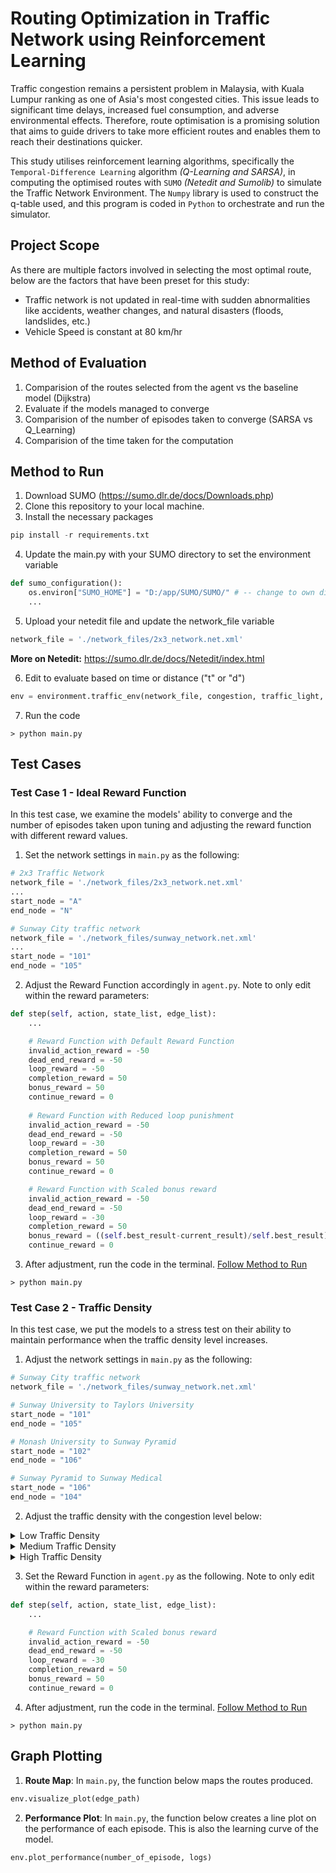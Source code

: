 # Routing Optimization in Traffic Network using Reinforcement Learning

Traffic congestion remains a persistent problem in Malaysia, with Kuala Lumpur ranking as one of Asia's most congested cities. This issue leads to significant time delays, increased fuel consumption, and adverse environmental effects. Therefore, route optimisation is a promising solution that aims to guide drivers to take more efficient routes and enables them to reach their destinations quicker. 

This study utilises reinforcement learning algorithms, specifically the `Temporal-Difference Learning` algorithm _(Q-Learning and SARSA)_, in computing the optimised routes with `SUMO` _(Netedit and Sumolib)_ to simulate the Traffic Network Environment. The `Numpy` library is used to construct the q-table used, and this program is coded in `Python` to orchestrate and run the simulator.

## Project Scope

As there are multiple factors involved in selecting the most optimal route, below are the factors that have been preset for this study:
- Traffic network is not updated in real-time with sudden abnormalities like accidents, weather changes, and natural disasters (floods, landslides, etc.)
- Vehicle Speed is constant at 80 km/hr

## Method of Evaluation

1. Comparision of the routes selected from the agent vs the baseline model (Dijkstra) 
2. Evaluate if the models managed to converge
3. Comparision of the number of episodes taken to converge (SARSA vs Q_Learning)
4. Comparision of the time taken for the computation

## Method to Run

1. Download SUMO (https://sumo.dlr.de/docs/Downloads.php)
2. Clone this repository to your local machine.
3. Install the necessary packages
```python
pip install -r requirements.txt
```
4. Update the main.py with your SUMO directory to set the environment variable
```python
def sumo_configuration():
    os.environ["SUMO_HOME"] = "D:/app/SUMO/SUMO/" # -- change to own directory
    ...
```
5. Upload your netedit file and update the network_file variable
```python
network_file = './network_files/2x3_network.net.xml'
```
**More on Netedit:** https://sumo.dlr.de/docs/Netedit/index.html 

6. Edit to evaluate based on time or distance ("t" or "d")
```python
env = environment.traffic_env(network_file, congestion, traffic_light, evaluation = "d")
```
7. Run the code
```
> python main.py
```

## Test Cases

### Test Case 1 - Ideal Reward Function
In this test case, we examine the models' ability to converge and the number of episodes taken upon tuning and adjusting the reward function with different reward values.

1. Set the network settings in `main.py` as the following:
```python
# 2x3 Traffic Network
network_file = './network_files/2x3_network.net.xml'
...
start_node = "A"
end_node = "N"

# Sunway City traffic network
network_file = './network_files/sunway_network.net.xml'
...
start_node = "101"
end_node = "105"
```

2. Adjust the Reward Function accordingly in `agent.py`. Note to only edit within the reward parameters:
```python
def step(self, action, state_list, edge_list):
    ...

    # Reward Function with Default Reward Function
    invalid_action_reward = -50
    dead_end_reward = -50
    loop_reward = -50
    completion_reward = 50
    bonus_reward = 50 
    continue_reward = 0
    
    # Reward Function with Reduced loop punishment
    invalid_action_reward = -50
    dead_end_reward = -50
    loop_reward = -30
    completion_reward = 50
    bonus_reward = 50 
    continue_reward = 0

    # Reward Function with Scaled bonus reward
    invalid_action_reward = -50
    dead_end_reward = -50
    loop_reward = -30
    completion_reward = 50
    bonus_reward = ((self.best_result-current_result)/self.best_result)*100 + 50
    continue_reward = 0
```

3. After adjustment, run the code in the terminal. [Follow Method to Run](#method-to-run)
```
> python main.py
```

### Test Case 2 - Traffic Density
In this test case, we put the models to a stress test on their ability to maintain performance when the traffic density level increases.

1. Adjust the network settings in `main.py` as the following:
```python
# Sunway City traffic network
network_file = './network_files/sunway_network.net.xml'

# Sunway University to Taylors University
start_node = "101"
end_node = "105"

# Monash University to Sunway Pyramid
start_node = "102"
end_node = "106"

# Sunway Pyramid to Sunway Medical
start_node = "106"
end_node = "104"
```

2. Adjust the traffic density with the congestion level below:
<details>
    <summary>
    Low Traffic Density
    </summary>

##
```python
congestion = [('gne7248352139_1197884603', 20), ('gne1197879649_1197879633', 14), ('gne1197874335_1197874356', 20), ('gne2302498307_2302498392', 20), ('gne2210030932_2210030940', 11), ('gne2204295706_2204295552', 19), ('gne1197884606_1197884598', 20), ('gne1197879637_8632184543', 12), ('gne678457352_678457366', 18), ('gne1197874473_1197874414', 13), ('gne678457801_678457800', 12), ('gne677583771_677583772', 17), ('gne1197874356_1197874428', 16), ('gne1197874349_1197874386', 14), ('gne1197879623_1197879660', 20), ('gne2124969573_2124969571', 18), ('gne2210030056_2210030374', 13), ('gne677618955_2210029776', 20), ('gne678458018_280459116', 15), ('gne1197874337_7222893122', 10), ('gne678457402_678457371', 13), ('gne1640450753_4921551158', 10), ('gne8632184545_8632184679', 15), ('gne677583769_677583762', 16), ('gne2204295265_2204295275', 14), ('gne677583796_677583797', 11), ('gne678457800_678457801', 13), ('gne2302498389_2302498359', 19), ('gne106_10734244602', 15), ('gne1197888442_1197888420', 13), ('gne677583771_677583800', 20), ('gne4300141715_4300141717', 17), ('gne1197888437_1197888425', 16), ('gne2124949151_2124949155', 20), ('gne4123498096_2210031191', 17), ('gne1197874495_1197874385', 12), ('gne5735834068_1197884604', 14), ('gne1197879630_1197879644', 12), ('gne5236931696_5236931695', 13), ('gne4729109994_1197913467', 18), ('gne678458038_280459824', 18), ('gne2210133562_2210133501', 14), ('gne1197874386_1197874349', 19), ('gne677583818_677583814', 16), ('gne678457324_678457269', 19), ('gne1197880917_1197884583', 16), ('gne5735834064_1000000002', 15), ('gne1197874460_1197874388', 13), ('gne678457361_678457402', 12), ('gne269953946_143675841', 18), ('gne7222893125_7222893123', 17), ('gne712814477_1197892771', 11), ('gne5236932237_5236931692', 10), ('gne678457517_678457537', 11), ('gne143676093_143675841', 12), ('gne1197874435_1197874461', 20), ('gne1197874387_1197874435', 12), ('gne2210029837_2210030002', 20), ('gne269953829_143675842', 16), ('gne1197874460_1197874485', 19), ('gne1197879636_1197879651', 11), ('gne677583802_677583801', 16), ('gne7246269656_9122427638', 16), ('gne5472416434_5472416435', 19), ('gne1197892756_1197892767', 17), ('gne5727497444_5727497443', 18), ('gne5236931684_143675326', 14), ('gne1670458830_1670458788', 18)]
```
</details>

<details>
    <summary>
    Medium Traffic Density
    </summary>

##
```python
congestion = [('gne7248352139_1197884603', 14), ('gne1197879649_1197879633', 18), ('gne1197874335_1197874356', 12), ('gne2302498307_2302498392', 18), ('gne2210030932_2210030940', 11), ('gne2204295706_2204295552', 20), ('gne1197884606_1197884598', 14), ('gne1197879637_8632184543', 20), ('gne678457352_678457366', 18), ('gne1197874473_1197874414', 19), ('gne678457801_678457800', 13), ('gne677583771_677583772', 12), ('gne1197874356_1197874428', 15), ('gne1197874349_1197874386', 12), ('gne1197879623_1197879660', 18), ('gne2124969573_2124969571', 18), ('gne2210030056_2210030374', 10), ('gne677618955_2210029776', 19), ('gne678458018_280459116', 15), ('gne1197874337_7222893122', 17), ('gne678457402_678457371', 10), ('gne1640450753_4921551158', 11), ('gne8632184545_8632184679', 15), ('gne677583769_677583762', 14), ('gne2204295265_2204295275', 13), ('gne677583796_677583797', 10), ('gne678457800_678457801', 13), ('gne2302498389_2302498359', 19), ('gne106_10734244602', 11), ('gne1197888442_1197888420', 11), ('gne677583771_677583800', 17), ('gne4300141715_4300141717', 11), ('gne1197888437_1197888425', 18), ('gne2124949151_2124949155', 12), ('gne4123498096_2210031191', 12), ('gne1197874495_1197874385', 20), ('gne5735834068_1197884604', 17), ('gne1197879630_1197879644', 18), ('gne5236931696_5236931695', 12), ('gne4729109994_1197913467', 14), ('gne678458038_280459824', 18), ('gne2210133562_2210133501', 19), ('gne1197874386_1197874349', 16), ('gne677583818_677583814', 13), ('gne678457324_678457269', 18), ('gne1197880917_1197884583', 13), ('gne5735834064_1000000002', 14), ('gne1197874460_1197874388', 16), ('gne678457361_678457402', 20), ('gne269953946_143675841', 20), ('gne7222893125_7222893123', 15), ('gne712814477_1197892771', 17), ('gne5236932237_5236931692', 18), ('gne678457517_678457537', 17), ('gne143676093_143675841', 11), ('gne1197874435_1197874461', 13), ('gne1197874387_1197874435', 13), ('gne2210029837_2210030002', 11), ('gne269953829_143675842', 15), ('gne1197874460_1197874485', 10), ('gne1197879636_1197879651', 19), ('gne677583802_677583801', 18), ('gne7246269656_9122427638', 13), ('gne5472416434_5472416435', 19), ('gne1197892756_1197892767', 13), ('gne5727497444_5727497443', 10), ('gne5236931684_143675326', 11), ('gne1670458830_1670458788', 20), ('gne2210826388_2210826253', 10), ('gne8632184543_8632184677', 13), ('gne1197874442_1197874387', 11), ('gne678458063_280458836', 10), ('gne7246269656_1197913486', 15), ('gne1197892781_4729109994', 11), ('gne678457279_678457274', 18), ('gne1197892756_712814477', 13), ('gne677583826_2210826868', 14), ('gne5735834064_677583803', 20), ('gne2210826767_2210826253', 17), ('gne7248352139_5735834069', 13), ('gne678457370_678457375', 18), ('gne2204294872_2204295706', 12), ('gne280465223_678457994', 19), ('gne1197874402_1197874387', 19), ('gne2210029963_2210029752', 17), ('gne280460729_280462229', 13), ('gne5778793362_678457169', 17), ('gne2210826388_677583833', 16), ('gne1197874432_1197874358', 13), ('gne1694168120_269953829', 11), ('gne678457462_678457454', 11), ('gne280460729_1192884325', 20), ('gne1984009884_1984009870', 16), ('gne8759340685_8759340684', 15), ('gne677618895_2210031167', 16), ('gne5778792535_5732957384', 16), ('gne7993603231_7993603234', 17), ('gne677583814_677583819', 10), ('gne1197888419_1197888424', 20), ('gne2210133573_2210133562', 20), ('gne2210031167_2210030414', 20), ('gne678457341_678457339', 11), ('gne2210133494_7993603237', 10), ('gne678457796_678457797', 16), ('gne677583776_677583777', 15), ('gne678457796_678457364', 11), ('gne5778793223_678457273', 13), ('gne5236932237_5236932233', 13), ('gne1197884605_269953766', 13), ('gne678457166_678457164', 18), ('gne677618806_677618821', 17), ('gne1197874490_1197874397', 12), ('gne1197874388_1197874426', 16), ('gne1197879647_1197879644', 12), ('gne1197888435_1197888420', 14), ('gne7222893122_660840279', 17), ('gne1197888445_1197888437', 13), ('gne678458000_678457279', 11), ('gne1197874427_1197874467', 17), ('gne5762708414_5762708412', 18), ('gne5735834073_2000878251', 11), ('gne678458000_678457193', 10), ('gne677583853_677583887', 20), ('gne678457260_678457269', 18), ('gne2210031289_2210029755', 10), ('gne678457364_678457363', 11), ('gne10845816010_10845816005', 13), ('gne1197879652_1197879661', 12), ('gne678457339_280465223', 16), ('gne7682106896_1197879633', 17), ('gne269953946_1984009884', 17), ('gne677583780_677583790', 13), ('gne1197888440_1197888420', 16), ('gne677583803_5735834068', 10), ('gne10311852155_10311852158', 12)]
```
</details>

<details>
    <summary>
    High Traffic Density
    </summary>

##
```python
congestion = [('gne7248352139_1197884603', 11), ('gne1197879649_1197879633', 19), ('gne1197874335_1197874356', 11), ('gne2302498307_2302498392', 20), ('gne2210030932_2210030940', 13), ('gne2204295706_2204295552', 16), ('gne1197884606_1197884598', 11), ('gne1197879637_8632184543', 19), ('gne678457352_678457366', 13), ('gne1197874473_1197874414', 19), ('gne678457801_678457800', 19), ('gne677583771_677583772', 10), ('gne1197874356_1197874428', 19), ('gne1197874349_1197874386', 11), ('gne1197879623_1197879660', 16), ('gne2124969573_2124969571', 20), ('gne2210030056_2210030374', 19), ('gne677618955_2210029776', 19), ('gne678458018_280459116', 18), ('gne1197874337_7222893122', 15), ('gne678457402_678457371', 14), ('gne1640450753_4921551158', 13), ('gne8632184545_8632184679', 20), ('gne677583769_677583762', 15), ('gne2204295265_2204295275', 13), ('gne677583796_677583797', 14), ('gne678457800_678457801', 16), ('gne2302498389_2302498359', 12), ('gne106_10734244602', 20), ('gne1197888442_1197888420', 20), ('gne677583771_677583800', 14), ('gne4300141715_4300141717', 17), ('gne1197888437_1197888425', 15), ('gne2124949151_2124949155', 11), ('gne4123498096_2210031191', 10), ('gne1197874495_1197874385', 17), ('gne5735834068_1197884604', 19), ('gne1197879630_1197879644', 19), ('gne5236931696_5236931695', 11), ('gne4729109994_1197913467', 11), ('gne678458038_280459824', 18), ('gne2210133562_2210133501', 13), ('gne1197874386_1197874349', 18), ('gne677583818_677583814', 14), ('gne678457324_678457269', 12), ('gne1197880917_1197884583', 15), ('gne5735834064_1000000002', 11), ('gne1197874460_1197874388', 13), ('gne678457361_678457402', 15), ('gne269953946_143675841', 14), ('gne7222893125_7222893123', 12), ('gne712814477_1197892771', 17), ('gne5236932237_5236931692', 18), ('gne678457517_678457537', 14), ('gne143676093_143675841', 19), ('gne1197874435_1197874461', 20), ('gne1197874387_1197874435', 18), ('gne2210029837_2210030002', 10), ('gne269953829_143675842', 20), ('gne1197874460_1197874485', 18), ('gne1197879636_1197879651', 14), ('gne677583802_677583801', 20), ('gne7246269656_9122427638', 11), ('gne5472416434_5472416435', 12), ('gne1197892756_1197892767', 14), ('gne5727497444_5727497443', 11), ('gne5236931684_143675326', 11), ('gne1670458830_1670458788', 18), ('gne2210826388_2210826253', 12), ('gne8632184543_8632184677', 14), ('gne1197874442_1197874387', 14), ('gne678458063_280458836', 19), ('gne7246269656_1197913486', 13), ('gne1197892781_4729109994', 15), ('gne678457279_678457274', 13), ('gne1197892756_712814477', 20), ('gne677583826_2210826868', 20), ('gne5735834064_677583803', 14), ('gne2210826767_2210826253', 18), ('gne7248352139_5735834069', 17), ('gne678457370_678457375', 14), ('gne2204294872_2204295706', 10), ('gne280465223_678457994', 11), ('gne1197874402_1197874387', 20), ('gne2210029963_2210029752', 16), ('gne280460729_280462229', 14), ('gne5778793362_678457169', 10), ('gne2210826388_677583833', 10), ('gne1197874432_1197874358', 15), ('gne1694168120_269953829', 12), ('gne678457462_678457454', 20), ('gne280460729_1192884325', 14), ('gne1984009884_1984009870', 12), ('gne8759340685_8759340684', 17), ('gne677618895_2210031167', 18), ('gne5778792535_5732957384', 16), ('gne7993603231_7993603234', 18), ('gne677583814_677583819', 10), ('gne1197888419_1197888424', 11), ('gne2210133573_2210133562', 11), ('gne2210031167_2210030414', 12), ('gne678457341_678457339', 18), ('gne2210133494_7993603237', 10), ('gne678457796_678457797', 15), ('gne677583776_677583777', 19), ('gne678457796_678457364', 18), ('gne5778793223_678457273', 12), ('gne5236932237_5236932233', 16), ('gne1197884605_269953766', 12), ('gne678457166_678457164', 10), ('gne677618806_677618821', 14), ('gne1197874490_1197874397', 15), ('gne1197874388_1197874426', 10), ('gne1197879647_1197879644', 15), ('gne1197888435_1197888420', 13), ('gne7222893122_660840279', 20), ('gne1197888445_1197888437', 13), ('gne678458000_678457279', 20), ('gne1197874427_1197874467', 11), ('gne5762708414_5762708412', 15), ('gne5735834073_2000878251', 18), ('gne678458000_678457193', 16), ('gne677583853_677583887', 19), ('gne678457260_678457269', 12), ('gne2210031289_2210029755', 13), ('gne678457364_678457363', 12), ('gne10845816010_10845816005', 12), ('gne1197879652_1197879661', 16), ('gne678457339_280465223', 10), ('gne7682106896_1197879633', 12), ('gne269953946_1984009884', 15), ('gne677583780_677583790', 16), ('gne1197888440_1197888420', 20), ('gne677583803_5735834068', 13), ('gne10311852155_10311852158', 14), ('gne2210133501_2210133223', 12), ('gne677618899_2210031167', 11), ('gne1197913474_4729110010', 16), ('gne677619034_677618890', 10), ('gne1197879642_1197879634', 17), ('gne7211376202_269953935', 13), ('gne2747527091_4921551158', 13), ('gne7248340682_7222893125', 17), ('gne5732957394_678457324', 15), ('gne1197888448_1197892782', 14), ('gne678457341_678457375', 13), ('gne678457269_678457324', 13), ('gne1000000001_5735834058', 10), ('gne678458014_678457222', 20), ('gne280465223_678457339', 13), ('gne677583895_677583856', 16), ('gne1186819607_1197874337', 15), ('gne1197879649_1197879659', 14), ('gne5281743138_1197892781', 11), ('gne2747527105_2747527100', 14), ('gne2210030753_2210031389', 15), ('gne1197874412_1197874403', 20), ('gne2210030796_2210030932', 18), ('gne1197874470_1197874490', 16), ('gne677583887_677583896', 20), ('gne1197874435_1197874387', 18), ('gne678457274_5778793223', 15), ('gne1197880926_1197880927', 10), ('gne1197884570_1197884584', 11), ('gne9354798730_2747527094', 14), ('gne677583872_677583870', 12), ('gne678457357_678457234', 19), ('gne1197892763_1197913456', 14), ('gne678457234_678458031', 10), ('gne678458054_280458836', 11), ('gne677583772_677583771', 19), ('gne1694168207_660840277', 16), ('gne1640452984_108', 15), ('gne280459824_5778792533', 15), ('gne5732957394_678457260', 16), ('gne677583783_677583760', 19), ('gne678457181_5778793364', 18), ('gne677583800_677583806', 11), ('gne1197879662_1197879649', 16), ('gne2210031167_677618899', 19), ('gne2210029752_2210029963', 13), ('gne1197874428_1197874347', 14), ('gne4123498120_4123498116', 10), ('gne1186819608_1197874444', 16), ('gne678457800_1640452980', 10), ('gne678457364_678457796', 18), ('gne2210030002_2210031246', 18), ('gne678457800_678457405', 20), ('gne10734244602_106', 20), ('gne1197874442_1186819607', 13), ('gne7243153330_5236932237', 15), ('gne1197874412_1197874452', 16), ('gne2210029963_1197884606', 11), ('gne1197874432_1197874444', 20), ('gne1197874356_1197874426', 15), ('gne2919814563_678457405', 19), ('gne678457171_678457273', 15), ('gne2210030384_2210030487', 20), ('gne2302498389_2302498384', 11), ('gne677583887_1670458757', 14), ('gne2000878251_677583780', 18), ('gne1197884584_269953766', 14), ('gne678457466_678457502', 20), ('gne678457505_678457502', 16), ('gne677583870_677583871', 15), ('gne2210030870_5762726905', 16), ('gne660840277_712814473', 14), ('gne143675841_1640449330', 18), ('gne1197879624_8004778229', 12), ('gne9209244285_5778223858', 13), ('gne677583777_677583779', 16), ('gne4921555285_2747527095', 20), ('gne677583772_677583773', 16), ('gne677583760_677583763', 20), ('gne677583853_1218366993', 12), ('gne1197874400_1197874353', 19), ('gne8634431542_678457357', 19), ('gne8004778229_1197879661', 14), ('gne1197879633_8004778229', 16), ('gne1197874420_1197874361', 18), ('gne5778793364_678457181', 10), ('gne4300141713_2204295265', 14), ('gne1197879647_1197879641', 14), ('gne2210031191_4123498088', 13), ('gne143675842_7211376202', 16), ('gne677583796_677583776', 19), ('gne1197884608_1197884584', 19), ('gne1197913494_1197913460', 20), ('gne677583826_677583822', 15), ('gne2210031253_2210030870', 17), ('gne1197874450_1197874369', 17), ('gne677583789_677583785', 17), ('gne678457360_678457361', 20), ('gne1197879633_7682106896', 13), ('gne1197874397_1197874490', 18), ('gne8632184679_1197879660', 17), ('gne678457343_678457370', 12), ('gne1186819601_1197879636', 20), ('gne2210030374_2210030056', 11), ('gne1197892763_1197913485', 14), ('gne660840277_712814466', 18), ('gne677583876_677583861', 20), ('gne2000878251_677583771', 20), ('gne1197892762_1197892782', 19), ('gne5735834064_5735834068', 15), ('gne101_2124969571', 11), ('gne5778246029_2968534235', 13), ('gne2210826253_2210826388', 20), ('gne677583804_5735834058', 14), ('gne2688164830_2747527094', 13), ('gne678457370_678457343', 13), ('gne677583892_1670458771', 12), ('gne1197888437_1197888419', 10), ('gne1218366993_677583853', 10), ('gne2747527090_7245815529', 13), ('gne2124969573_101', 17), ('gne1197874412_1197874432', 19), ('gne678457537_678457535', 11), ('gne678457344_678458014', 17), ('gne280460595_5762708412', 16), ('gne1197874403_1197874412', 20), ('gne1197874397_1197874473', 19), ('gne678457796_678457706', 13), ('gne677583873_677583872', 16), ('gne677618908_7248352139', 17), ('gne678457273_5778793223', 16), ('gne1197888438_1197888440', 13), ('gne1197874403_1197874400', 12), ('gne677619044_677618886', 20), ('gne1197874461_1197874386', 10), ('gne1197913508_4729110010', 11)]
```
</details>

3. Set the Reward Function in `agent.py` as the following. Note to only edit within the reward parameters:
```python
def step(self, action, state_list, edge_list):
    ...

    # Reward Function with Scaled bonus reward
    invalid_action_reward = -50
    dead_end_reward = -50
    loop_reward = -30
    completion_reward = 50
    bonus_reward = 50 
    continue_reward = 0

```

4. After adjustment, run the code in the terminal. [Follow Method to Run](#method-to-run)
```
> python main.py
```

## Graph Plotting

1. **Route Map**: In `main.py`, the function below maps the routes produced. 
```python
env.visualize_plot(edge_path)
```

2. **Performance Plot**: In `main.py`, the function below creates a line plot on the performance of each episode. This is also the learning curve of the model.
```python
env.plot_performance(number_of_episode, logs)
```
